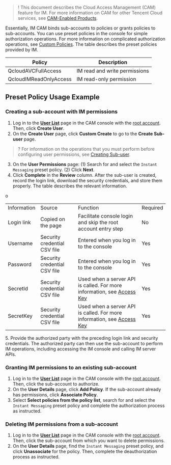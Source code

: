 >! This document describes the Cloud Access Management (CAM) feature for IM. For more information on CAM for other Tencent Cloud services, see [CAM-Enabled Products](https://intl.cloud.tencent.com/document/product/598/10588).

Essentially, IM CAM binds sub-accounts to policies or grants policies to sub-accounts. You can use preset policies in the console for simple authorization operations. For more information on complicated authorization operations, see [Custom Policies](https://intl.cloud.tencent.com/document/product/1047/38088).
The table describes the preset policies provided by IM.

<table class="table"><thead><tr><th>Policy</th><th>Description</th></tr></thead>
<tbody><tr><td>QcloudAVCFullAccess</td><td>IM read and write permissions</td></tr>
<tr><td>QcloudIMReadOnlyAccess</td><td>IM read-only permission</td></tr></tbody></table>

## Preset Policy Usage Example

### Creating a sub-account with IM permissions


1. Log in to the [**User List**](https://console.cloud.tencent.com/cam) page in the CAM console with the [root account](https://intl.cloud.tencent.com/document/product/598/32633). Then, click **Create User**.
2. On the **Create User** page, click **Custom Create** to go to the **Create Sub-user** page.
>? For information on the operations that you must perform before configuring user permissions, see [Creating Sub-user](https://intl.cloud.tencent.com/document/product/598/13674).
3. On the **User Permissions** page:
    (1) Search for and select the `Instant Messaging` preset policy.
    (2) Click **Next**.
4. Click **Complete** in the **Review** column. After the sub-user is created, record the login link, download the security credentials, and store them properly. The table describes the relevant information.

<table class="table"><tbody><tr><td>Information</td><td>Source</td><td>Function</td><td>Required</td></tr>
o<tr><td>Login link</td><td>Copied on the page</td><td>Facilitate console login and skip the root account entry step</td><td>No</td></tr>
<tr><td>Username</td><td>Security credential CSV file</td><td>Entered when you log in to the console</td><td>Yes</td></tr>
<tr><td>Password</td><td>Security credential CSV file</td><td>Entered when you log in to the console</td><td>Yes</td></tr>
<tr><td>SecretId</td><td>Security credential CSV file</td><td>Used when a server API is called. For more information, see <a href="https://intl.cloud.tencent.com/document/product/598/32675" target="_blank">Access Key</a></td><td>Yes</td></tr>
<tr><td>SecretKey</td><td>Security credential CSV file</td><td>Used when a server API is called. For more information, see <a href="https://intl.cloud.tencent.com/document/product/598/32675" target="_blank">Access Key</a></td><td>Yes</td></tr></tbody></table>
5. Provide the authorized party with the preceding login link and security credentials. The authorized party can then use the sub-account to perform IM operations, including accessing the IM console and calling IM server APIs.

### Granting IM permissions to an existing sub-account


1. Log in to the [**User List**](https://console.cloud.tencent.com/cam) page in the CAM console with the [root account](https://intl.cloud.tencent.com/document/product/598/32633). Then, click the sub-account to authorize.
2. On the **User Details** page, click **Add Policy**. If the sub-account already has permissions, click **Associate Policy**.
3. Select **Select policies from the policy list**, search for and select the `Instant Messaging` preset policy and complete the authorization process as instructed.


### Deleting IM permissions from a sub-account


1. Log in to the [**User List**](https://console.cloud.tencent.com/cam) page in the CAM console with the [root account](https://intl.cloud.tencent.com/document/product/598/32633). Then, click the sub-account from which you want to delete permissions.
2. On the **User Details** page, find the `Instant Messaging` preset policy, and click **Unassociate** for the policy. Then, complete the deauthorization process as instructed.
